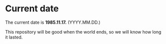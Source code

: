 # Current date

The current date is **1985.11.17.** (YYYY.MM.DD.)

This repository will be good when the world ends, so we will know how long it lasted.